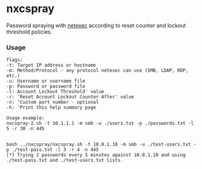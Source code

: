 # nxcspray
Password spraying with [netexec](https://github.com/Pennyw0rth/NetExec) according to reset counter and lockout threshold policies. 
### Usage
```
flags:
-t: Target IP address or hostname
-m: Method/Protocol - any protocol netexec can use (SMB, LDAP, RDP, etc.)
-u: Username or username file
-p: Password or password file
-l: Account Lockout Threshold' value
-r: 'Reset Account Lockout Counter After' value
-n: 'Custom port number - optional
-h: 'Print this help summary page

Usage example:
nxcspray-2.sh -t 10.1.1.1 -m smb -u ./users.txt -p ./passwords.txt -l 5 -r 30 -n 445


bash ../nxcspray/nxcspray.sh -t 10.0.1.10 -m smb -u ./test-users.txt -p ./test-pass.txt -l 3 -r 4 -n 445 
[*] Trying 2 passwords every 5 minutes against 10.0.1.10 and using ./test-pass.txt and ./test-users.txt lists.
```
